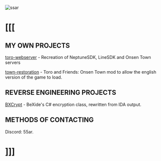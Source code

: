 ![ssar](https://github.com/zUltimaPG3D/zUltimaPG3D/assets/138690654/df341735-cdde-4e6f-9ae3-24c366ac429e)

# [[[

## MY OWN PROJECTS
[toro-webserver](https://github.com/zUltimaPG3D/toro-webserver) - Recreation of NeptuneSDK, LineSDK and Onsen Town servers

[town-restoration](https://github.com/zUltimaPG3D/town-restoration) - Toro and Friends: Onsen Town mod to allow the english version of the game to load.

## REVERSE ENGINEERING PROJECTS
[BXCrypt](https://github.com/zUltimaPG3D/BXCrypt) - BeXide's C# encryption class, rewritten from IDA output.

## METHODS OF CONTACTING
Discord: 55ar.

# ]]]
